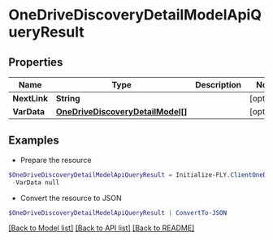 # OneDriveDiscoveryDetailModelApiQueryResult
## Properties

Name | Type | Description | Notes
------------ | ------------- | ------------- | -------------
**NextLink** | **String** |  | [optional] 
**VarData** | [**OneDriveDiscoveryDetailModel[]**](OneDriveDiscoveryDetailModel.md) |  | [optional] 

## Examples

- Prepare the resource
```powershell
$OneDriveDiscoveryDetailModelApiQueryResult = Initialize-FLY.ClientOneDriveDiscoveryDetailModelApiQueryResult  -NextLink null `
 -VarData null
```

- Convert the resource to JSON
```powershell
$OneDriveDiscoveryDetailModelApiQueryResult | ConvertTo-JSON
```

[[Back to Model list]](../README.md#documentation-for-models) [[Back to API list]](../README.md#documentation-for-api-endpoints) [[Back to README]](../README.md)


